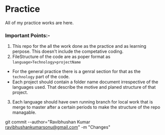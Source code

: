 # Practice
All of my practice works are here.
### Important Points:-
1. This repo for the all the work done as the practice and as learning perpose. This doesn't include the competative coding.
2. FileStructure of the code are as poper format as `language>Technology>projectName`
  *  For the general practice there is a genral section for that as the `technology` part of the code.
  *  Each project should contain a folder name document irrespective of the languages used. That describe the motive and    planed    structure of that project.
3. Each language should have own running branch for local work that is merge to master after a certain periods to make the structure of the repo managable.

git commit --author="Ravibhushan Kumar <ravibhushankumarsonu@gmail.com>" -m "Changes"